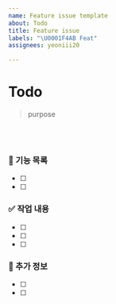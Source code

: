 ```yaml
---
name: Feature issue template
about: Todo
title: Feature issue
labels: "\U0001F4AB Feat"
assignees: yeoniii20

---
```


# Todo
> purpose

<br/>
<br/>

### 🚀 기능 목록
- [ ] 
- [ ] 

### ✅ 작업 내용
- [ ] 
- [ ] 
- [ ] 

### 📌 추가 정보
- [ ] 
- [ ]
